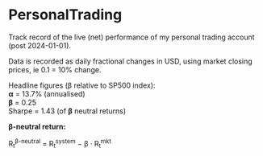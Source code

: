 # PersonalTrading
Track record of the live (net) performance of my personal trading account (post 2024-01-01).

Data is recorded as daily fractional changes in USD, using market closing prices, ie 0.1 = 10% change.

Headline figures (β relative to SP500 index):  
**α** = 13.7%  (annualised)  
**β** = 0.25  
Sharpe = 1.43 (of **β** neutral returns)

**β-neutral return:**

R<sub>t</sub><sup>β-neutral</sup> = R<sub>t</sub><sup>system</sup> − β · R<sub>t</sub><sup>mkt</sup>
